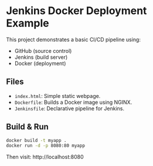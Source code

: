 # Jenkins Docker Deployment Example

This project demonstrates a basic CI/CD pipeline using:

- GitHub (source control)
- Jenkins (build server)
- Docker (deployment)

## Files

- `index.html`: Simple static webpage.
- `Dockerfile`: Builds a Docker image using NGINX.
- `Jenkinsfile`: Declarative pipeline for Jenkins.

## Build & Run

```bash
docker build -t myapp .
docker run -d -p 8080:80 myapp
```

Then visit: http://localhost:8080
